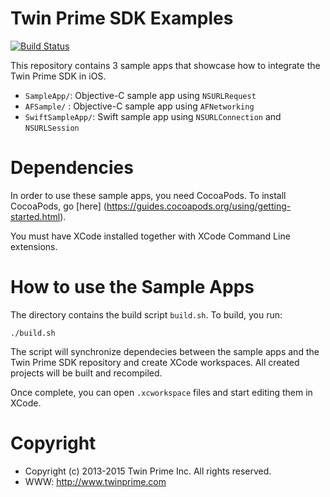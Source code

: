 # Twin Prime SDK Examples

[![Build Status](https://travis-ci.org/twinprime-ci/TwinPrimeSDK-examples.svg?branch=master)](https://travis-ci.org/twinprime-ci/TwinPrimeSDK-examples)

This repository contains 3 sample apps that showcase how to integrate the Twin Prime SDK in iOS.

- `SampleApp/`: Objective-C sample app using `NSURLRequest`
- `AFSample/` : Objective-C sample app using `AFNetworking`
- `SwiftSampleApp/`: Swift sample app using `NSURLConnection` and `NSURLSession`

# Dependencies

In order to use these sample apps, you need CocoaPods. To install CocoaPods, go [here] (https://guides.cocoapods.org/using/getting-started.html).

You must have XCode installed together with XCode Command Line extensions.

# How to use the Sample Apps

The directory contains the build script `build.sh`.  To build, you run:

	./build.sh

The script will synchronize dependecies between the sample apps and the Twin Prime SDK repository and create XCode workspaces. All created projects will be built and recompiled.

Once complete, you can open `.xcworkspace` files and start editing them in XCode.

# Copyright 

- Copyright (c) 2013-2015 Twin Prime Inc. All rights reserved.
- WWW: http://www.twinprime.com
